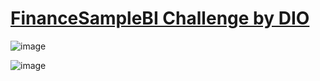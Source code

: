 # [FinanceSampleBI Challenge by DIO](https://dio.me/curso-power-bi/AF7AWZ2AEG8V)

![image](https://github.com/CharlieCidral/financeSampleBI/assets/69029099/919b5782-27b3-4173-b46f-927a2006be50)

![image](https://github.com/CharlieCidral/financeSampleBI/assets/69029099/8113740e-7345-4954-ba23-68880b5fa1f8)

